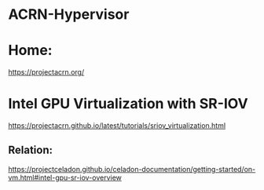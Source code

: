 # ACRN-Hypervisor
# Home:
https://projectacrn.org/

# Intel GPU Virtualization with SR-IOV
https://projectacrn.github.io/latest/tutorials/sriov_virtualization.html

## Relation:
https://projectceladon.github.io/celadon-documentation/getting-started/on-vm.html#intel-gpu-sr-iov-overview
